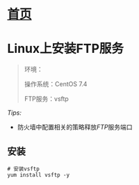 [首页](../README.md)
=====

# Linux上安装FTP服务
> 环境：
>
> 操作系统：CentOS 7.4
>
> FTP服务：vsftp

*Tips:*
- 防火墙中配置相关的策略释放*FTP*服务端口

## 安装

```
# 安装vsftp
yum install vsftp -y
```


